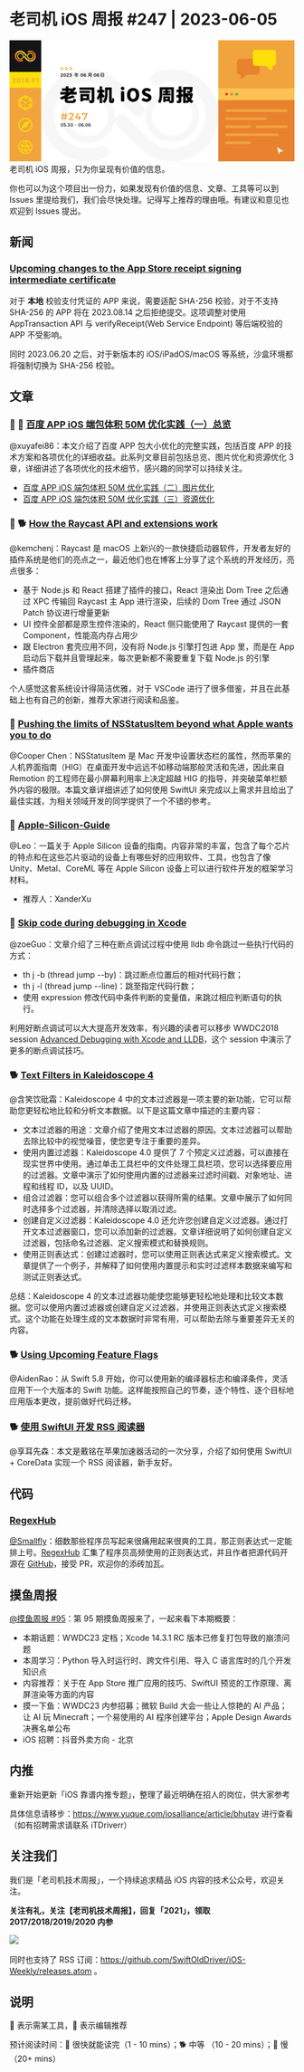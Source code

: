 # 老司机 iOS 周报 #247 | 2023-06-05

![ios-weekly](https://github.com/SwiftOldDriver/iOS-Weekly/blob/master/assets/weekly-header/247.png?raw=true)
老司机 iOS 周报，只为你呈现有价值的信息。

你也可以为这个项目出一份力，如果发现有价值的信息、文章、工具等可以到 Issues 里提给我们，我们会尽快处理。记得写上推荐的理由哦。有建议和意见也欢迎到 Issues 提出。

## 新闻

### [Upcoming changes to the App Store receipt signing intermediate certificate](https://developer.apple.com/news/?id=smofnyhj)

对于 **本地** 校验支付凭证的 APP 来说，需要适配 SHA-256 校验，对于不支持 SHA-256 的 APP 将在 2023.08.14 之后拒绝提交。这项调整对使用 AppTransaction API 与 verifyReceipt(Web Service Endpoint) 等后端校验的 APP 不受影响。

同时 2023.06.20 之后，对于新版本的 iOS/iPadOS/macOS 等系统，沙盒环境都将强制切换为 SHA-256 校验。

## 文章

### 🌟 🐢 [百度 APP iOS 端包体积 50M 优化实践（一）总览](https://mp.weixin.qq.com/s/ANbFzg7X932o-iDpa8FcxQ)

@xuyafei86：本文介绍了百度 APP 包大小优化的完整实践，包括百度 APP 的技术方案和各项优化的详细收益。此系列文章目前包括总览、图片优化和资源优化 3 章，详细讲述了各项优化的技术细节，感兴趣的同学可以持续关注。

* [百度 APP iOS 端包体积 50M 优化实践（二）图片优化](https://mp.weixin.qq.com/s/RR7sjhkuTFgUp7S5E8ECMw)
* [百度 APP iOS 端包体积 50M 优化实践（三）资源优化](https://mp.weixin.qq.com/s/FQWCX0wkK6ifHQ8RhmmPsg)

### 🌟 🐕 [How the Raycast API and extensions work](https://www.raycast.com/blog/how-raycast-api-extensions-work)

@kemchenj：Raycast 是 macOS 上新兴的一款快捷启动器软件，开发者友好的插件系统是他们的亮点之一，最近他们也在博客上分享了这个系统的开发经历，亮点很多：

- 基于 Node.js 和 React 搭建了插件的接口，React 渲染出 Dom Tree 之后通过 XPC 传输回 Raycast 主 App 进行渲染，后续的 Dom Tree 通过 JSON Patch 协议进行增量更新
- UI 控件全部都是原生控件渲染的，React 侧只能使用了 Raycast 提供的一套 Component，性能高内存占用少
- 跟 Electron 套壳应用不同，没有将 Node.js 引擎打包进 App 里，而是在 App 启动后下载并且管理起来，每次更新都不需要重复下载 Node.js 的引擎
- 插件商店

个人感觉这套系统设计得简洁优雅，对于 VSCode 进行了很多借鉴，并且在此基础上也有自己的创新，推荐大家进行阅读和品鉴。

### 🐢 [Pushing the limits of NSStatusItem beyond what Apple wants you to do](https://remotion.com/blog/pushing-the-limits-nsstatusitem)

@Cooper Chen：NSStatusItem 是 Mac 开发中设置状态栏的属性，然而苹果的人机界面指南（HIG）在桌面开发中远远不如移动端那般灵活和先进，因此来自 Remotion 的工程师在最小屏幕利用率上决定超越 HIG 的指导，并突破菜单栏额外内容的极限。本篇文章详细讲述了如何使用 SwiftUI 来完成以上需求并且给出了最佳实践，为相关领域开发的同学提供了一个不错的参考。

### 🐢 [Apple-Silicon-Guide](https://github.com/mikeroyal/Apple-Silicon-Guide)

@Leo：一篇关于 Apple Silicon 设备的指南。内容非常的丰富，包含了每个芯片的特点和在这些芯片驱动的设备上有哪些好的应用软件、工具，也包含了像 Unity、Metal、CoreML 等在 Apple Silicon 设备上可以进行软件开发的框架学习材料。

- 推荐人：XanderXu

### 🐎  [Skip code during debugging in Xcode](https://blog.eidinger.info/skip-code-during-debugging-in-xcode)

@zoeGuo：文章介绍了三种在断点调试过程中使用 lldb 命令跳过一些执行代码的方式：
  - th j -b (thread jump --by)：跳过断点位置后的相对代码行数；
  - th j -l (thread jump --line)：跳至指定代码行数；
  - 使用 expression 修改代码中条件判断的变量值，来跳过相应判断语句的执行。

利用好断点调试可以大大提高开发效率，有兴趣的读者可以移步 WWDC2018 session [Advanced Debugging with Xcode and LLDB](https://developer.apple.com/videos/play/wwdc2018/412/)，这个 session 中演示了更多的断点调试技巧。

### 🐕 [Text Filters in Kaleidoscope 4](https://blog.kaleidoscope.app/2023/05/31/text-filters-in-kaleidoscope-4/)

@含笑饮砒霜：Kaleidoscope 4 中的文本过滤器是一项主要的新功能，它可以帮助您更轻松地比较和分析文本数据。以下是这篇文章中描述的主要内容：
- 文本过滤器的用途：文章介绍了使用文本过滤器的原因。文本过滤器可以帮助去除比较中的视觉噪音，使您更专注于重要的差异。
- 使用内置过滤器：Kaleidoscope 4.0 提供了 7 个预定义过滤器，可以直接在现实世界中使用。通过单击工具栏中的文件处理工具栏项，您可以选择要应用的过滤器。文章中演示了如何使用内置的过滤器来过滤时间戳、对象地址、进程和线程 ID，以及 UUID。
- 组合过滤器：您可以组合多个过滤器以获得所需的结果。文章中展示了如何同时选择多个过滤器，并清除选择以取消过滤。
- 创建自定义过滤器：Kaleidoscope 4.0 还允许您创建自定义过滤器。通过打开文本过滤器窗口，您可以添加新的过滤器。文章详细说明了如何创建自定义过滤器，包括命名过滤器、定义搜索模式和替换规则。
- 使用正则表达式：创建过滤器时，您可以使用正则表达式来定义搜索模式。文章提供了一个例子，并解释了如何使用内置提示和实时过滤样本数据来编写和测试正则表达式。

总结：Kaleidoscope 4 的文本过滤器功能使您能够更轻松地处理和比较文本数据。您可以使用内置过滤器或创建自定义过滤器，并使用正则表达式定义搜索模式。这个功能在处理生成的文本数据时非常有用，可以帮助去除与重要差异无关的内容。

### 🐕 [Using Upcoming Feature Flags](https://www.swift.org/blog/using-upcoming-feature-flags)

@AidenRao：从 Swift 5.8 开始，你可以使用新的编译器标志和编译条件，灵活应用下一个大版本的 Swift 功能。这样能按照自己的节奏，逐个特性、逐个目标地应用版本更改，提前做好代码迁移。

### 🐕 [使用 SwiftUI 开发 RSS 阅读器](https://mp.weixin.qq.com/s/8DFqljikD7FKvHTdZj2weA)

@享耳先森：本文是戴铭在苹果加速器活动的一次分享，介绍了如何使用 SwiftUI + CoreData 实现一个 RSS 阅读器，新手友好。


## 代码

### [RegexHub](https://github.com/lukehaas/RegexHub)

[@Smallfly](https://github.com/iostalks)：细数那些程序员写起来很痛用起来很爽的工具，那正则表达式一定能排上号。[RegexHub](https://projects.lukehaas.me/regexhub/?) 汇集了程序员高频使用的正则表达式，并且作者把源代码开源在 [GitHub](https://github.com/lukehaas/RegexHub)，接受 PR，欢迎你的添砖加瓦。

## 摸鱼周报

[@摸鱼周报 #95](https://mp.weixin.qq.com/s/hi8Dy2H_iBFWeO0V_tQ5xw)：第 95 期摸鱼周报来了，一起来看下本期概要：
* 本期话题：WWDC23 定档；Xcode 14.3.1 RC 版本已修复打包导致的崩溃问题
* 本周学习：Python 导入时运行时、跨文件引用、导入 C 语言库时的几个开发知识点
* 内容推荐：关于在 App Store 推广应用的技巧、SwiftUI 预览的工作原理、离屏渲染等方面的内容
* 摸一下鱼：WWDC23 内参招募；微软 Build 大会一些让人惊艳的 AI 产品；让 AI 玩 Minecraft；一个易使用的 AI 程序创建平台；Apple Design Awards 决赛名单公布
* iOS 招聘：抖音外卖方向 - 北京

## 内推

重新开始更新「iOS 靠谱内推专题」，整理了最近明确在招人的岗位，供大家参考

具体信息请移步：https://www.yuque.com/iosalliance/article/bhutav 进行查看（如有招聘需求请联系 iTDriverr）

## 关注我们

我们是「老司机技术周报」，一个持续追求精品 iOS 内容的技术公众号，欢迎关注。

**关注有礼，关注【老司机技术周报】，回复「2021」，领取 2017/2018/2019/2020 内参**

![](https://github.com/SwiftOldDriver/iOS-Weekly/blob/master/assets/qrcode_for_wechat.jpg?raw=true)

同时也支持了 RSS 订阅：https://github.com/SwiftOldDriver/iOS-Weekly/releases.atom 。

## 说明

🚧 表示需某工具，🌟 表示编辑推荐

预计阅读时间：🐎 很快就能读完（1 - 10 mins）；🐕 中等 （10 - 20 mins）；🐢 慢（20+ mins）
